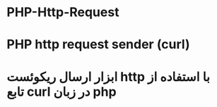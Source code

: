 # PHP-Http-Request
# PHP http request sender (curl)
# ابزار ارسال ریکوئست http با استفاده از تابع curl در زبان php
